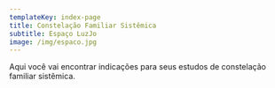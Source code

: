 ```yaml
---
templateKey: index-page
title: Constelação Familiar Sistêmica
subtitle: Espaço LuzJo
image: /img/espaco.jpg
---
```

Aqui você vai encontrar indicações para seus estudos de constelação familiar sistêmica.

